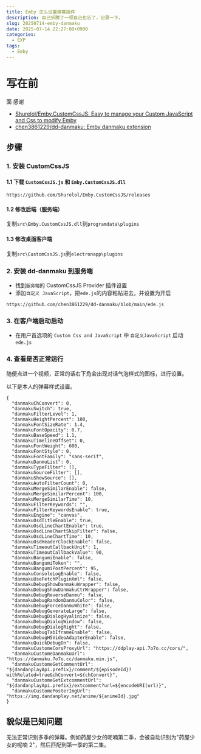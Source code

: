 ```yaml
---
title: Emby 怎么设置弹幕插件
description: 自己折腾了一顿自己也忘了，记录一下。
slug: 20250714-emby-danmaku
date: 2025-07-14 22:27:00+0900
categories:
  - EXP
tags:
  - Emby
---
```

# 写在前
面
感谢
- [Shurelol/Emby.CustomCssJS: Easy to manage your Custom JavaScript and Css to modify Emby](https://github.com/Shurelol/Emby.CustomCssJS/tree/main)
- [chen3861229/dd-danmaku: Emby danmaku extension](https://github.com/chen3861229/dd-danmaku)


## 步骤
### 1. 安装 CustomCssJS

   #### 1.1 下载 `CustomCssJS.js` 和 `Emby.CustomCssJS.dll`
   `https://github.com/Shurelol/Emby.CustomCssJS/releases`
   #### 1.2 修改后端（服务端）
   复制`src\Emby.CustomCssJS.dll`到`programdata\plugins`
   #### 1.3 修改桌面客户端
   复制`src\CustomCssJS.js`到`electronapp\plugins`

### 2. 安装 dd-danmaku 到服务端

- 找到`服务端`的 CustomCssJS Provider 插件设置
- 添加`自定义 JavaScript`，把`ede.js`的内容粘贴进去，并设置为开启

`https://github.com/chen3861229/dd-danmaku/blob/main/ede.js`

### 3. 在客户端启动启动

- 在用户首选项的 `Custom Css and JavaScript` 中 `自定义JavaScript` 启动 `ede.js`

### 4. 查看是否正常运行

随便点进一个视频，正常的话右下角会出现对话气泡样式的图标，进行设置。

以下是本人的弹幕样式设置。

```
{
  "danmakuChConvert": 0,
  "danmakuSwitch": true,
  "danmakuFilterLevel": 1,
  "danmakuHeightPercent": 100,
  "danmakuFontSizeRate": 1.4,
  "danmakuFontOpacity": 0.7,
  "danmakuBaseSpeed": 1.1,
  "danmakuTimelineOffset": 0,
  "danmakuFontWeight": 600,
  "danmakuFontStyle": 0,
  "danmakuFontFamily": "sans-serif",
  "danmakuDanmuList": 0,
  "danmakuTypeFilter": [],
  "danmakuSourceFilter": [],
  "danmakuShowSource": [],
  "danmakuAutoFilterCount": 0,
  "danmakuMergeSimilarEnable": false,
  "danmakuMergeSimilarPercent": 100,
  "danmakuMergeSimilarTime": 10,
  "danmakuFilterKeywords": "",
  "danmakuFilterKeywordsEnable": true,
  "danmakuEngine": "canvas",
  "danmakuOsdTitleEnable": true,
  "danmakuOsdLineChartEnable": true,
  "danmakuOsdLineChartSkipFilter": false,
  "danmakuOsdLineChartTime": 10,
  "danmakuOsdHeaderClockEnable": false,
  "danmakuTimeoutCallbackUnit": 1,
  "danmakuTimeoutCallbackValue": 90,
  "danmakuBangumiEnable": false,
  "danmakuBangumiToken": "",
  "danmakuBangumiPostPercent": 95,
  "danmakuConsoleLogEnable": false,
  "danmakuUseFetchPluginXml": false,
  "danmakuDebugShowDanmakuWrapper": false,
  "danmakuDebugShowDanmakuCtrWrapper": false,
  "danmakuDebugReverseDanmu": false,
  "danmakuDebugRandomDanmuColor": false,
  "danmakuDebugForceDanmuWhite": false,
  "danmakuDebugGenerateLarge": false,
  "danmakuDebugDialogHyalinize": false,
  "danmakuDebugDialogWindow": false,
  "danmakuDebugDialogRight": false,
  "danmakuDebugTabIframeEnable": false,
  "danmakuDebugH5VideoAdapterEnable": false,
  "danmakuQuickDebugOn": false,
  "danmakuCustomeCorsProxyUrl": "https://ddplay-api.7o7o.cc/cors/",
  "danmakuCustomeDanmakuUrl": "https://danmaku.7o7o.cc/danmaku.min.js",
  "danmakuCustomeGetCommentUrl": "${dandanplayApi.prefix}/comment/${episodeId}?withRelated=true&chConvert=${chConvert}",
  "danmakuCustomeGetExtcommentUrl": "${dandanplayApi.prefix}/extcomment?url=${encodeURI(url)}",
  "danmakuCustomePosterImgUrl": "https://img.dandanplay.net/anime/${animeId}.jpg"
}
```


## 貌似是已知问题

无法正常识别多季的弹幕。例如药屋少女的呢喃第二季，会被自动识别为"药屋少女的呢喃 2"，然后匹配到第一季的第二集。